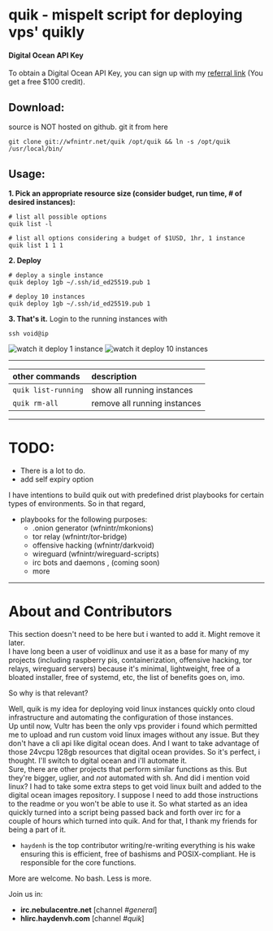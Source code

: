 # quik - mispelt script for deploying vps' quikly

#### Digital Ocean API Key
To obtain a Digital Ocean API Key, you can sign up with my [referral link](https://m.do.co/c/c5ace8d7755e) (You get a free $100 credit). 

## Download:
source is NOT hosted on github. git it from here
```
git clone git://wfnintr.net/quik /opt/quik && ln -s /opt/quik /usr/local/bin/
```

## Usage:
**1. Pick an appropriate resource size (consider budget, run time, # of desired instances):**
```
# list all possible options
quik list -l

# list all options considering a budget of $1USD, 1hr, 1 instance
quik list 1 1 1
```

**2. Deploy**
```
# deploy a single instance
quik deploy 1gb ~/.ssh/id_ed25519.pub 1

# deploy 10 instances
quik deploy 1gb ~/.ssh/id_ed25519.pub 1
```

**3. That's it.** Login to the running instances with  
```
ssh void@ip
```

![watch it deploy 1 instance](http://wfnintr.net/images/quikdemo-1.gif)
![watch it deploy 10 instances](http://wfnintr.net/images/quikdemo-10.gif)


---

|other commands|description|
|:-------------|:----------|
|`quik list-running`|show all running instances|
|`quik rm-all`|remove all running instances|

---

# TODO:
- There is a lot to do.
- add self expiry option

I have intentions to build quik out with predefined drist playbooks for certain types of environments. So in that regard,  
- playbooks for the following purposes:
	- .onion generator (wfnintr/mkonions)
	- tor relay (wfnintr/tor-bridge)
	- offensive hacking (wfnintr/darkvoid)
	- wireguard (wfnintr/wireguard-scripts)
	- irc bots and daemons , (coming soon)
	- more
---

# About and Contributors 
This section doesn't need to be here but i wanted to add it. Might remove it later.  
I have long been a user of voidlinux and use it as a base for many of my projects (including raspberry pis, containerization, offensive hacking, tor relays, wireguard servers) because it's minimal, lightweight, free of a bloated installer, free of systemd, etc, the list of benefits goes on, imo.

So why is that relevant?   

Well, quik is my idea for deploying void linux instances quickly onto cloud infrastructure and automating the configuration of those instances.   
Up until now, Vultr has been the only vps provider i found which permitted me to upload and run custom void linux images without any issue. But they don't have a cli api like digital ocean does. And I want to take advantage of those 24vcpu 128gb resources that digital ocean provides. So it's perfect, i thought. I'll switch to dgital ocean and i'll automate it.  
Sure, there are other projects that perform similar functions as this. But they're bigger, uglier, and *not* automated with sh. And did i mention void linux? I had to take some extra steps to get void linux built and added to the digital ocean images repository. I suppose I need to add those instructions to the readme or you won't be able to use it.
So what started as an idea quickly turned into a script being passed back and forth over irc for a couple of hours which turned into quik. And for that, I thank my friends for being a part of it.   

- `haydenh` is the top contributor writing/re-writing everything is his wake ensuring this is efficient, free of bashisms and POSIX-compliant. He is responsible for the core functions.    

More are welcome. No bash. Less is more.  

Join us in:  
- **irc.nebulacentre.net** [channel *#general*]
- **hlirc.haydenvh.com** [channel *#quik*]
